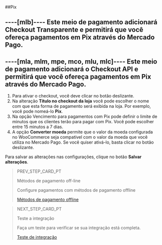 ##Pix

----[mlb]----
Este meio de pagamento adicionará Checkout Transparente e permitirá que você ofereça pagamentos em Pix através do Mercado Pago.
------------

----[mla, mlm, mpe, mco, mlu, mlc]----
Este meio de pagamento adicionará o Checkout API e permitirá que você ofereça pagamentos em Pix através do Mercado Pago.
------------

1. Para ativar o checkout, você deve clicar no botão deslizante.
2. Na alteração **Título no checkout da loja** você pode escolher o nome com que esta forma de pagamento será exibida na loja. Por exemplo, você pode nomeá-lo **Pix**.
3. Na opção Vencimento para pagamentos com Pix pode definir o limite de minutos que os clientes terão para pagar com Pix. Você pode escolher entre 15 minutos a 7 dias.
4. A opção **Converter moeda** permite que o valor da moeda configurada no WooCommerce seja compatível com o valor da moeda que você utiliza no Mercado Pago. Se você quiser ativá-lo, basta clicar no botão deslizante.

Para salvar as alterações nas configurações, clique no botão **Salvar alterações**.

> PREV_STEP_CARD_PT
>
> Métodos de pagamento off-line
>
> Configure pagamentos com métodos de pagamento offline
>
> [Métodos de pagamento offline](/developers/pt/docs/woocommerce/payments-configuration/offline-payments)

> NEXT_STEP_CARD_PT
>
> Teste a integração
>
> Faça um teste para verificar se sua integração está completa.
>
> [Teste de integração](/developers/pt/docs/woocommerce/integration-test)